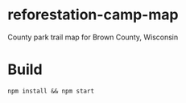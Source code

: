 # reforestation-camp-map
County park trail map for Brown County, Wisconsin 

# Build

`npm install && npm start`


